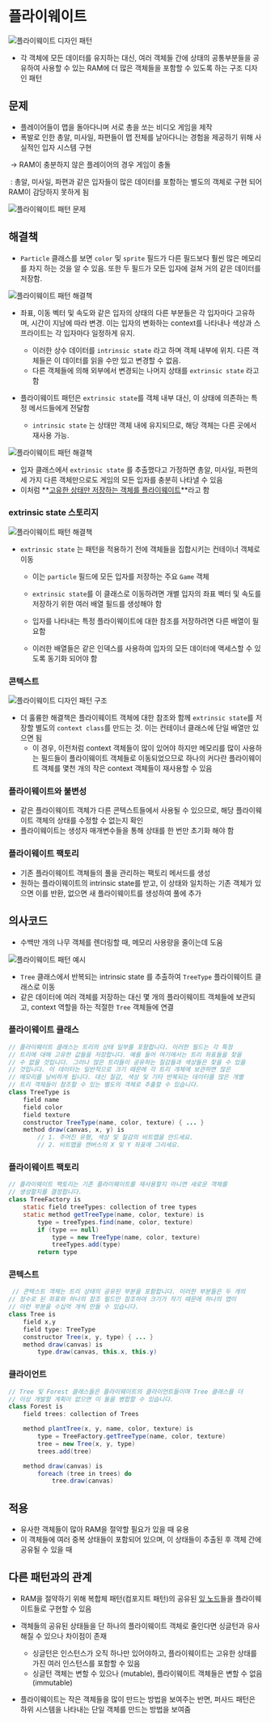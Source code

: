 # 플라이웨이트

![플라이웨이트 디자인 패턴](https://refactoring.guru/images/patterns/content/flyweight/flyweight.png)

- 각 객체에 모든 데이터를 유지하는 대신, 여러 객체들 간에 상태의 공통부분들을 공유하여 사용할 수 있는 RAM에 더 많은 객체들을 포함할 수 있도록 하는 구조 디자인 패턴



## 문제

- 플레이어들이 맵을 돌아다니며 서로 총을 쏘는 비디오 게임을 제작
- 폭발로 인한 총알, 미사일, 파편들이 맵 전체를 날아다니는 경험을 제공하기 위해 사실적인 입자 시스템 구현

​	→ RAM이 충분하지 않은 플레이어의 경우 게임이 충돌

​		: 총알, 미사일, 파편과 같은 입자들이 많은 데이터를 포함하는 별도의 객체로 구현 되어 RAM이 감당하지 못하게 됨

![플라이웨이트 패턴 문제](https://refactoring.guru/images/patterns/diagrams/flyweight/problem-ko.png)



## 해결책

- `Particle` 클래스를 보면 `color` 및 `sprite` 필드가 다른 필드보다 훨씬 많은 메모리를 차지 하는 것을 알 수 있음. 또한 두 필드가 모든 입자에 걸쳐 거의 같은 데이터를 저장함.



![플라이웨이트 패턴 해결책](https://refactoring.guru/images/patterns/diagrams/flyweight/solution1-ko.png)

- 좌표, 이동 벡터 및 속도와 같은 입자의 상태의 다른 부분들은 각 입자마다 고유하며, 시간이 지남에 따라 변경. 이는 입자의 변화하는 context를 나타내나 색상과 스프라이트는 각 입자마다 일정하게 유지.

  - 이러한 상수 데이터를 `intrinsic state` 라고 하며 객체 내부에 위치. 다른 객체들은 이 데이터를 읽을 수만 있고 변경할 수 없음.
  - 다른 객체들에 의해 외부에서 변경되는 나머지 상태를 `extrinsic state` 라고 함

  

- 플라이웨이트 패턴은 `extrinsic state`를 객체 내부 대신, 이 상태에 의존하는 특정 메서드들에게 전달함
  - `intrinsic state` 는 상태만 객체 내에 유지되므로, 해당 객체는 다른 곳에서 재사용 가능.

![플라이웨이트 패턴 해결책](https://refactoring.guru/images/patterns/diagrams/flyweight/solution3-ko.png)

- 입자 클래스에서 `extrinsic state` 를 추출했다고 가정하면 총알, 미사일, 파편의 세 가지 다른 객체만으로도 게임의 모든 입자를 충분히 나타낼 수 있음
- 이처럼 **<u>고유한 상태만 저장하는 객체를 플라이웨이트</u>**라고 함



### extrinsic state 스토리지

![플라이웨이트 패턴 해결책](https://refactoring.guru/images/patterns/diagrams/flyweight/solution2-ko.png)

- `extrinsic state` 는 패턴을 적용하기 전에 객체들을 집합시키는 컨테이너 객체로 이동

  - 이는 `particle` 필드에 모든 입자를 저장하는 주요 `Game` 객체

  - `extrinsic state`를 이 클래스로 이동하려면 개별 입자의 좌표 벡터 및 속도를 저장하기 위한 여러 배열 필드를 생성해야 함

  - 입자를 나타내는 특정 플라이웨이트에 대한 참조를 저장하려면 다른 배열이 필요함

  - 이러한 배열들은 같은 인덱스를 사용하여 입자의 모든 데이터에 액세스할 수 있도록 동기화 되어야 함



### 콘텍스트

![플라이웨이트 디자인 패턴 구조](https://refactoring.guru/images/patterns/diagrams/flyweight/structure.png?id=c1e7e1748f957a4792822f902bc1d420)

- 더 훌륭한 해결책은 플라이웨이트 객체에 대한 참조와 함께 `extrinsic state`를 저장할 별도의 `context class`를 만드는 것. 이는 컨테이너 클래스에 단일 배열만 있으면 됨
  - 이 경우, 이전처럼 context 객체들이 많이 있어야 하지만 메모리를 많이 사용하는 필드들이 플라이웨이트 객체들로 이동되었으므로 하나의 커다란 플라이웨이트 객체를 몇천 개의 작은 context 객체들이 재사용할 수 있음



### 플라이웨이트와 불변성

- 같은 플라이웨이트 객체가 다른 콘텍스트들에서 사용될 수 있으므로, 해당 플라이웨이트 객체의 상태를 수정할 수 없는지 확인
- 플라이웨이트는 생성자 매개변수들을 통해 상태를 한 번만 초기화 해야 함 



### 플라이웨이트 팩토리

- 기존 플라이웨이트 객체들의 풀을 관리하는 팩토리 메서드를 생성
- 원하는 플라이웨이트의 intrinsic state를 받고, 이 상태와 일치하는 기존 객체가 있으면 이를 반환, 없으면 새 플라이웨이트를 생성하여 풀에 추가



## 의사코드

- 수백만 개의 나무 객체를 렌더링할 때, 메모리 사용량을 줄이는데 도움

![플라이웨이트 패턴 예시](https://refactoring.guru/images/patterns/diagrams/flyweight/example.png?id=0818d078c1a79f373e96397f37b7ee06)

- `Tree` 클래스에서 반복되는 intrinsic state 를 추출하여 `TreeType` 플라이웨이트 클래스로 이동
- 같은 데이터에 여러 객체를 저장하는 대신 몇 개의 플라이웨이트 객체들에 보관되고, context 역할을 하는 적절한  `Tree` 객체들에 연결



### 플라이웨이트 클래스

```java
// 플라이웨이트 클래스는 트리의 상태 일부를 포함합니다. 이러한 필드는 각 특정
// 트리에 대해 고유한 값들을 저장합니다. 예를 들어 여기에서는 트리 좌표들을 찾을
// 수 없을 것입니다. 그러나 많은 트리들이 공유하는 질감들과 색상들은 찾을 수 있을
// 것입니다. 이 데이터는 일반적으로 크기 때문에 각 트리 개체에 보관하면 많은
// 메모리를 낭비하게 됩니다. 대신 질감, 색상 및 기타 반복되는 데이터를 많은 개별
// 트리 객체들이 참조할 수 있는 별도의 객체로 추출할 수 있습니다.
class TreeType is
    field name
    field color
    field texture
    constructor TreeType(name, color, texture) { ... }
    method draw(canvas, x, y) is
        // 1. 주어진 유형, 색상 및 질감의 비트맵을 만드세요.
        // 2. 비트맵을 캔버스의 X 및 Y 좌표에 그리세요.
```



### 플라이웨이트 팩토리

```java
// 플라이웨이트 팩토리는 기존 플라이웨이트를 재사용할지 아니면 새로운 객체를
// 생성할지를 결정합니다.
class TreeFactory is
    static field treeTypes: collection of tree types
    static method getTreeType(name, color, texture) is
        type = treeTypes.find(name, color, texture)
        if (type == null)
            type = new TreeType(name, color, texture)
            treeTypes.add(type)
        return type
```



### 콘텍스트

```java
 // 콘텍스트 객체는 트리 상태의 공유된 부분을 포함합니다. 이러한 부분들은 두 개의
// 정수로 된 좌표와 하나의 참조 필드만 참조하여 크기가 작기 때문에 하나의 앱이
// 이런 부분을 수십억 개씩 만들 수 있습니다.
class Tree is
    field x,y
    field type: TreeType
    constructor Tree(x, y, type) { ... }
    method draw(canvas) is
        type.draw(canvas, this.x, this.y)
```



### 클라이언트

```java
// Tree 및 Forest 클래스들은 플라이웨이트의 클라이언트들이며 Tree 클래스를 더
// 이상 개발할 계획이 없으면 이 둘을 병합할 수 있습니다.
class Forest is
    field trees: collection of Trees

    method plantTree(x, y, name, color, texture) is
        type = TreeFactory.getTreeType(name, color, texture)
        tree = new Tree(x, y, type)
        trees.add(tree)

    method draw(canvas) is
        foreach (tree in trees) do
            tree.draw(canvas)
```



## 적용

- 유사한 객체들이 많아 RAM을 절약할 필요가 있을 때 유용
- 이 객체들에 여러 중복 상태들이 포함되어 있으며, 이 상태들이 추출된 후 객체 간에 공유될 수 있을 때



## 다른 패턴과의 관계

- RAM을 절약하기 위해 복합체 패턴(컴포지트 패턴)의 공유된 <u>잎 노드</u>들을 플라이웨이트들로 구현할 수 있음

- 객체들의 공유된 상태들을 단 하나의 플라이웨이트 객체로 줄인다면 싱글턴과 유사해질 수 있으나 차이점이 존재
  - 싱글턴은 인스턴스가 오직 하나만 있어야하고, 플라이웨이트는 고유한 상태를 가진 여러 인스턴스를 포함할 수 있음
  - 싱글턴 객체는 변할 수 있으나 (mutable), 플라이웨이트 객체들은 변할 수 없음 (immutable)
- 플라이웨이트는 작은 객체들을 많이 만드는 방법을 보여주는 반면, 퍼사드 패턴은 하위 시스템을 나타내는 단일 객체를 만드는 방법을 보여줌